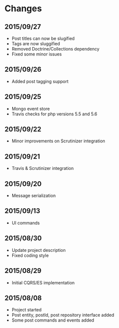 # Changes

## 2015/09/27

- Post titles can now be slugified
- Tags are now sluggified
- Removed Doctrine/Collections dependency
- Fixed some minor issues

## 2015/09/26

- Added post tagging support

## 2015/09/25

- Mongo event store
- Travis checks for php versions 5.5 and 5.6

## 2015/09/22

- Minor improvements on Scrutinizer integration

## 2015/09/21

- Travis & Scrutinizer integration

## 2015/09/20

- Message serialization

## 2015/09/13

- UI commands

## 2015/08/30

- Update project description
- Fixed coding style

## 2015/08/29

- Initial CQRS/ES implementation

## 2015/08/08

- Project started
- Post entity, postId, post repository interface added
- Some post commands and events added

